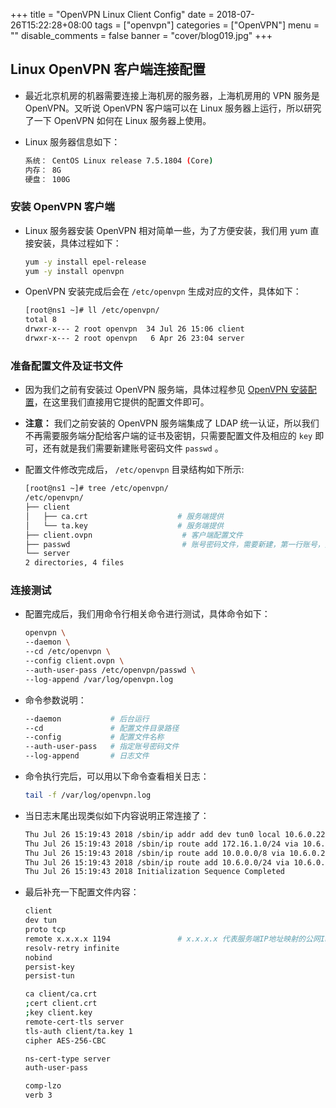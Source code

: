 +++
title = "OpenVPN Linux Client Config"
date = 2018-07-26T15:22:28+08:00
tags = ["openvpn"]
categories = ["OpenVPN"]
menu = ""
disable_comments = false
banner = "cover/blog019.jpg"
+++

## Linux OpenVPN 客户端连接配置
- 最近北京机房的机器需要连接上海机房的服务器，上海机房用的 VPN 服务是 OpenVPN。又听说 OpenVPN 客户端可以在 Linux 服务器上运行，所以研究了一下 OpenVPN 如何在 Linux 服务器上使用。
- Linux 服务器信息如下：

    ```bash
    系统： CentOS Linux release 7.5.1804 (Core)
    内存： 8G
    硬盘： 100G
    ```

### 安装 OpenVPN 客户端
- Linux 服务器安装 OpenVPN 相对简单一些，为了方便安装，我们用 yum 直接安装，具体过程如下：

    ```bash
    yum -y install epel-release
    yum -y install openvpn
    ```

- OpenVPN 安装完成后会在 `/etc/openvpn` 生成对应的文件，具体如下：

    ```bash
    [root@ns1 ~]# ll /etc/openvpn/
    total 8
    drwxr-x--- 2 root openvpn  34 Jul 26 15:06 client
    drwxr-x--- 2 root openvpn   6 Apr 26 23:04 server
    ```

### 准备配置文件及证书文件
- 因为我们之前有安装过 OpenVPN 服务端，具体过程参见 [OpenVPN 安装配置](https://yeaheo.com/2018/07/24/centos-7-%E5%AE%89%E8%A3%85%E9%85%8D%E7%BD%AE-openvpn/)，在这里我们直接用它提供的配置文件即可。

- **注意：** 我们之前安装的 OpenVPN 服务端集成了 LDAP 统一认证，所以我们不再需要服务端分配给客户端的证书及密钥，只需要配置文件及相应的 `key` 即可，还有就是我们需要新建账号密码文件 `passwd` 。

- 配置文件修改完成后， `/etc/openvpn` 目录结构如下所示:

    ```bash
    [root@ns1 ~]# tree /etc/openvpn/
    /etc/openvpn/
    ├── client
    │   ├── ca.crt                    # 服务端提供
    │   └── ta.key                    # 服务端提供
    ├── client.ovpn                    # 客户端配置文件
    ├── passwd                         # 账号密码文件，需要新建，第一行账号，第二行是密码
    └── server
    2 directories, 4 files
    ```

### 连接测试
- 配置完成后，我们用命令行相关命令进行测试，具体命令如下：

    ```bash
    openvpn \
    --daemon \
    --cd /etc/openvpn \
    --config client.ovpn \
    --auth-user-pass /etc/openvpn/passwd \
    --log-append /var/log/openvpn.log
    ```

- 命令参数说明：

    ```bash
    --daemon           # 后台运行
    --cd               # 配置文件目录路径
    --config           # 配置文件名称
    --auth-user-pass   # 指定账号密码文件
    --log-append       # 日志文件
    ```

- 命令执行完后，可以用以下命令查看相关日志：

    ```bash
    tail -f /var/log/openvpn.log
    ```
- 当日志末尾出现类似如下内容说明正常连接了：

    ```bash
    Thu Jul 26 15:19:43 2018 /sbin/ip addr add dev tun0 local 10.6.0.226 peer 10.6.0.225
    Thu Jul 26 15:19:43 2018 /sbin/ip route add 172.16.1.0/24 via 10.6.0.225
    Thu Jul 26 15:19:43 2018 /sbin/ip route add 10.0.0.0/8 via 10.6.0.225
    Thu Jul 26 15:19:43 2018 /sbin/ip route add 10.6.0.0/24 via 10.6.0.225
    Thu Jul 26 15:19:43 2018 Initialization Sequence Completed
    ```
    
- 最后补充一下配置文件内容：


    ```bash
    client
    dev tun
    proto tcp
    remote x.x.x.x 1194               # x.x.x.x 代表服务端IP地址映射的公网IP地址
    resolv-retry infinite
    nobind
    persist-key
    persist-tun
    
    ca client/ca.crt
    ;cert client.crt
    ;key client.key
    remote-cert-tls server
    tls-auth client/ta.key 1
    cipher AES-256-CBC
    
    ns-cert-type server
    auth-user-pass
    
    comp-lzo
    verb 3
    ```


